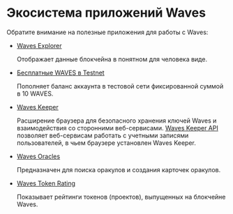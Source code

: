 # Экосистема приложений Waves

Обратите внимание на полезные приложения для работы с Waves:

* [Waves Explorer](/ru/ecosystem/waves-explorer/about-waves-explorer)

   Отображает данные блокчейна в понятном для человека виде.

* [Бесплатные WAVES в Testnet](/ru/ecosystem/waves-explorer/account-balance-top-up-in-the-test-network)

   Пополняет баланс аккаунта в тестовой сети фиксированной суммой в 10 WAVES.

* [Waves Keeper](/ru/ecosystem/waves-keeper)

   Расширение браузера для безопасного хранения ключей Waves и взаимодействия со сторонними веб-сервисами. [Waves Keeper API](/ru/ecosystem/waves-keeper/waves-keeper-api) позволяет веб-сервисам работать с учетными записями пользователей, в чьем браузере установлен Waves Keeper.

* [Waves Oracles](/ru/ecosystem/waves-oracles/about-waves-oracles)

   Предназначен для поиска оракулов и создания карточек оракулов.

* [Waves Token Rating](/ru/ecosystem/waves-token-rating/about-waves-token-rating)

   Показывает рейтинги токенов (проектов), выпущенных на блокчейне Waves.
